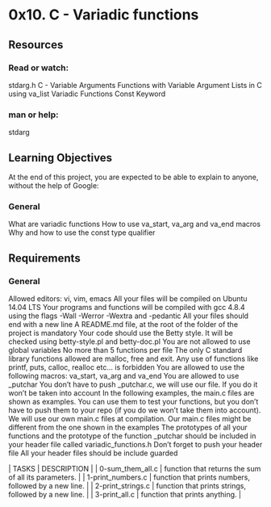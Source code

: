 # 0x10. C - Variadic functions

## Resources

### Read or watch:

stdarg.h
C - Variable Arguments
Functions with Variable Argument Lists in C using va_list
Variadic Functions
Const Keyword

### man or help:

stdarg

## Learning Objectives

At the end of this project, you are expected to be able to explain to anyone, without the help of Google:

### General

What are variadic functions
How to use va_start, va_arg and va_end macros
Why and how to use the const type qualifier

## Requirements

### General

Allowed editors: vi, vim, emacs
All your files will be compiled on Ubuntu 14.04 LTS
Your programs and functions will be compiled with gcc 4.8.4 using the flags -Wall -Werror -Wextra and -pedantic
All your files should end with a new line
A README.md file, at the root of the folder of the project is mandatory
Your code should use the Betty style. It will be checked using betty-style.pl and betty-doc.pl
You are not allowed to use global variables
No more than 5 functions per file
The only C standard library functions allowed are malloc, free and exit. Any use of functions like printf, puts, calloc, realloc etc… is forbidden
You are allowed to use the following macros: va_start, va_arg and va_end
You are allowed to use _putchar
You don’t have to push _putchar.c, we will use our file. If you do it won’t be taken into account
In the following examples, the main.c files are shown as examples. You can use them to test your functions, but you don’t have to push them to your repo (if you do we won’t take them into account). We will use our own main.c files at compilation. Our main.c files might be different from the one shown in the examples
The prototypes of all your functions and the prototype of the function _putchar should be included in your header file called variadic_functions.h
Don’t forget to push your header file
All your header files should be include guarded

| TASKS | DESCRIPTION |
| 0-sum_them_all.c | function that returns the sum of all its parameters. |
| 1-print_numbers.c | function that prints numbers, followed by a new line. |
| 2-print_strings.c | function that prints strings, followed by a new line. |
| 3-print_all.c | function that prints anything. |